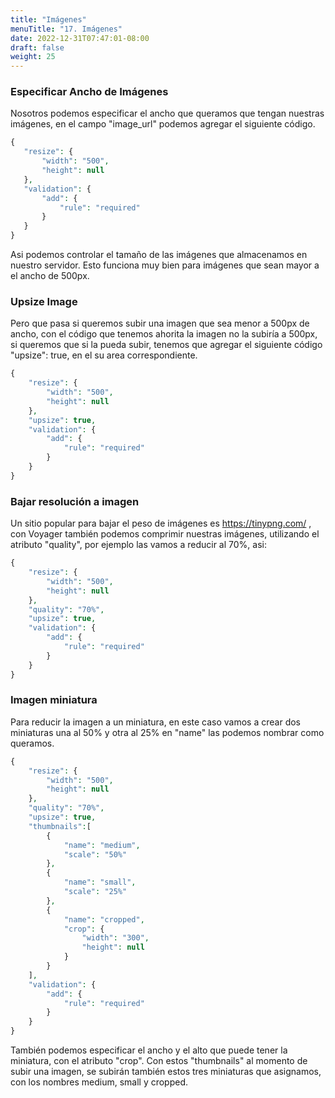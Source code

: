 ```yaml
---
title: "Imágenes"
menuTitle: "17. Imágenes"
date: 2022-12-31T07:47:01-08:00
draft: false
weight: 25
---
```


### Especificar Ancho de Imágenes
 Nosotros podemos especificar el ancho que queramos que tengan nuestras imágenes, en el campo "image_url" podemos agregar el siguiente código.
 ```php
 {
    "resize": {
        "width": "500",
        "height": null
    },
    "validation": {
        "add": {
            "rule": "required"
        }
    }
} 
```

Asi podemos controlar el tamaño de las imágenes que almacenamos en nuestro servidor. Esto funciona muy bien para imágenes que sean mayor a el ancho de 500px.

### Upsize Image
Pero que pasa si queremos subir una imagen que sea menor a 500px de ancho, con el código que tenemos ahorita la imagen no la subiría a 500px, si queremos que si la pueda subir, tenemos que agregar el siguiente código "upsize": true, en el su area correspondiente. 

```php
{
    "resize": {
        "width": "500",
        "height": null
    },
    "upsize": true,
    "validation": {
        "add": {
            "rule": "required"
        }
    }
} 
```

### Bajar resolución a imagen
Un sitio popular para bajar el peso de imágenes es https://tinypng.com/ , con Voyager también podemos comprimir nuestras imágenes, utilizando el atributo "quality", por ejemplo las vamos a reducir al 70%, asi:

```php
{
    "resize": {
        "width": "500",
        "height": null
    },
    "quality": "70%",
    "upsize": true,
    "validation": {
        "add": {
            "rule": "required"
        }
    }
} 
```

### Imagen miniatura
Para reducir la imagen a un miniatura, en este caso vamos a crear dos miniaturas una al 50% y otra al 25% en "name" las podemos nombrar como queramos.
```php
{
    "resize": {
        "width": "500",
        "height": null
    },
    "quality": "70%",
    "upsize": true,
    "thumbnails":[
        {
            "name": "medium",
            "scale": "50%"
        },
        {
            "name": "small",
            "scale": "25%"
        },
        {
            "name": "cropped",
            "crop": {
                "width": "300",
                "height": null
            }
        }
    ],
    "validation": {
        "add": {
            "rule": "required"
        }
    }
} 
```
También podemos especificar el ancho y el alto que puede tener la miniatura, con el atributo "crop". Con estos "thumbnails" al momento de subir una imagen, se subirán también estos tres miniaturas que asignamos, con los nombres medium, small y cropped.




